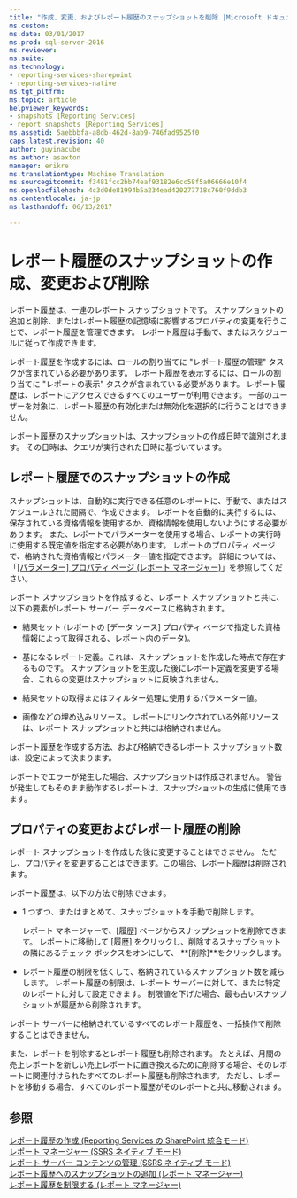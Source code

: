 ```yaml
---
title: "作成、変更、およびレポート履歴のスナップショットを削除 |Microsoft ドキュメント"
ms.custom: 
ms.date: 03/01/2017
ms.prod: sql-server-2016
ms.reviewer: 
ms.suite: 
ms.technology:
- reporting-services-sharepoint
- reporting-services-native
ms.tgt_pltfrm: 
ms.topic: article
helpviewer_keywords:
- snapshots [Reporting Services]
- report snapshots [Reporting Services]
ms.assetid: 5aebbbfa-a8db-462d-8ab9-746fad9525f0
caps.latest.revision: 40
author: guyinacube
ms.author: asaxton
manager: erikre
ms.translationtype: Machine Translation
ms.sourcegitcommit: f3481fcc2bb74eaf93182e6cc58f5a06666e10f4
ms.openlocfilehash: 4c3d0de81994b5a234ead420277718c760f9ddb3
ms.contentlocale: ja-jp
ms.lasthandoff: 06/13/2017

---
```

# <a name="create-modify-and-delete-snapshots-in-report-history"></a>レポート履歴のスナップショットの作成、変更および削除
  レポート履歴は、一連のレポート スナップショットです。 スナップショットの追加と削除、またはレポート履歴の記憶域に影響するプロパティの変更を行うことで、レポート履歴を管理できます。 レポート履歴は手動で、またはスケジュールに従って作成できます。  
  
 レポート履歴を作成するには、ロールの割り当てに "レポート履歴の管理" タスクが含まれている必要があります。 レポート履歴を表示するには、ロールの割り当てに "レポートの表示" タスクが含まれている必要があります。 レポート履歴は、レポートにアクセスできるすべてのユーザーが利用できます。 一部のユーザーを対象に、レポート履歴の有効化または無効化を選択的に行うことはできません。  
  
 レポート履歴のスナップショットは、スナップショットの作成日時で識別されます。 その日時は、クエリが実行された日時に基づいています。  
  
## <a name="creating-snapshots-in-report-history"></a>レポート履歴でのスナップショットの作成  
 スナップショットは、自動的に実行できる任意のレポートに、手動で、またはスケジュールされた間隔で、作成できます。 レポートを自動的に実行するには、保存されている資格情報を使用するか、資格情報を使用しないようにする必要があります。 また、レポートでパラメーターを使用する場合、レポートの実行時に使用する既定値を指定する必要があります。 レポートのプロパティ ページで、格納された資格情報とパラメーター値を指定できます。 詳細については、「[[パラメーター] プロパティ ページ (レポート マネージャー)](http://msdn.microsoft.com/library/ebb53598-2378-46ae-8935-d5192f8ea49a)」を参照してください。  
  
 レポート スナップショットを作成すると、レポート スナップショットと共に、以下の要素がレポート サーバー データベースに格納されます。  
  
-   結果セット (レポートの [データ ソース] プロパティ ページで指定した資格情報によって取得される、レポート内のデータ)。  
  
-   基になるレポート定義。これは、スナップショットを作成した時点で存在するものです。 スナップショットを生成した後にレポート定義を変更する場合、これらの変更はスナップショットに反映されません。  
  
-   結果セットの取得またはフィルター処理に使用するパラメーター値。  
  
-   画像などの埋め込みリソース。 レポートにリンクされている外部リソースは、レポート スナップショットと共には格納されません。  
  
 レポート履歴を作成する方法、および格納できるレポート スナップショット数は、設定によって決まります。  
  
 レポートでエラーが発生した場合、スナップショットは作成されません。 警告が発生してもそのまま動作するレポートは、スナップショットの生成に使用できます。  
  
## <a name="modifying-properties-and-deleting-report-history"></a>プロパティの変更およびレポート履歴の削除  
 レポート スナップショットを作成した後に変更することはできません。 ただし、プロパティを変更することはできます。この場合、レポート履歴は削除されます。  
  
 レポート履歴は、以下の方法で削除できます。  
  
-   1 つずつ、またはまとめて、スナップショットを手動で削除します。  
  
     レポート マネージャーで、[履歴] ページからスナップショットを削除できます。 レポートに移動して [履歴] をクリックし、削除するスナップショットの隣にあるチェック ボックスをオンにして、 **[削除]**をクリックします。  
  
-   レポート履歴の制限を低くして、格納されているスナップショット数を減らします。 レポート履歴の制限は、レポート サーバーに対して、または特定のレポートに対して設定できます。 制限値を下げた場合、最も古いスナップショットが履歴から削除されます。  
  
 レポート サーバーに格納されているすべてのレポート履歴を、一括操作で削除することはできません。  
  
 また、レポートを削除するとレポート履歴も削除されます。 たとえば、月間の売上レポートを新しい売上レポートに置き換えるために削除する場合、そのレポートに関連付けられたすべてのレポート履歴も削除されます。 ただし、レポートを移動する場合、すべてのレポート履歴がそのレポートと共に移動されます。  
  
## <a name="see-also"></a>参照  
 [レポート履歴の作成 (Reporting Services の SharePoint 統合モード)](../../reporting-services/report-server/create-report-history-reporting-services-in-sharepoint-integrated-mode.md)   
 [レポート マネージャー (SSRS ネイティブ モード)](http://msdn.microsoft.com/library/80949f9d-58f5-48e3-9342-9e9bf4e57896)   
 [レポート サーバー コンテンツの管理 (SSRS ネイティブ モード)](../../reporting-services/report-server/report-server-content-management-ssrs-native-mode.md)   
 [レポート履歴へのスナップショットの追加 (レポート マネージャー)](../../reporting-services/report-server/add-a-snapshot-to-report-history-report-manager.md)   
 [レポート履歴を制限する (レポート マネージャー)](../../reporting-services/reports/limit-report-history-report-manager.md)  
  
  
